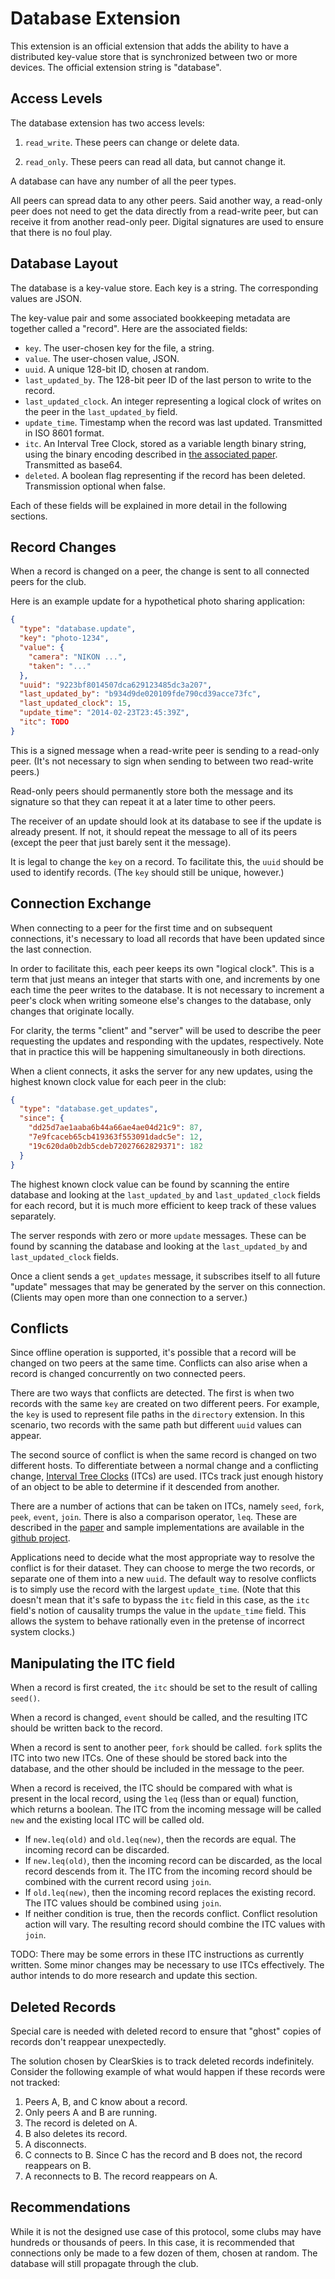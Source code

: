 Database Extension
==================

This extension is an official extension that adds the ability to have a
distributed key-value store that is synchronized between two or more devices.
The official extension string is "database".


Access Levels
-------------

The database extension has two access levels:

1. `read_write`.  These peers can change or delete data.

2. `read_only`.  These peers can read all data, but cannot change it.

A database can have any number of all the peer types.

All peers can spread data to any other peers.  Said another way, a read-only
peer does not need to get the data directly from a read-write peer, but can
receive it from another read-only peer.  Digital signatures are used to ensure
that there is no foul play.


Database Layout
---------------

The database is a key-value store.  Each key is a string.  The corresponding
values are JSON.

The key-value pair and some associated bookkeeping metadata are together called
a "record".  Here are the associated fields:

* `key`.  The user-chosen key for the file, a string.
* `value`.  The user-chosen value, JSON.
* `uuid`.  A unique 128-bit ID, chosen at random.
* `last_updated_by`.  The 128-bit peer ID of the last person to write to the
  record.
* `last_updated_clock`.  An integer representing a logical clock of writes on
  the peer in the `last_updated_by` field.
* `update_time`.  Timestamp when the record was last updated.  Transmitted in
  ISO 8601 format.
* `itc`.  An Interval Tree Clock, stored as a variable length binary string,
  using the binary encoding described in [the associated
  paper](http://gsd.di.uminho.pt/members/cbm/ps/itc2008.pdf).  Transmitted as
  base64.
* `deleted`.  A boolean flag representing if the record has been deleted.
  Transmission optional when false.

Each of these fields will be explained in more detail in the following sections.


Record Changes
--------------

When a record is changed on a peer, the change is sent to all connected peers
for the club.

Here is an example update for a hypothetical photo sharing application:

```json
{
  "type": "database.update",
  "key": "photo-1234",
  "value": {
    "camera": "NIKON ...",
    "taken": "..."
  },
  "uuid": "9223bf8014507dca629123485dc3a207",
  "last_updated_by": "b934d9de020109fde790cd39acce73fc",
  "last_updated_clock": 15,
  "update_time": "2014-02-23T23:45:39Z",
  "itc": TODO
}
```

This is a signed message when a read-write peer is sending to a read-only peer.
(It's not necessary to sign when sending to between two read-write peers.)

Read-only peers should permanently store both the message and its signature so
that they can repeat it at a later time to other peers.

The receiver of an update should look at its database to see if the update is
already present.  If not, it should repeat the message to all of its peers
(except the peer that just barely sent it the message).

It is legal to change the `key` on a record.  To facilitate this, the `uuid`
should be used to identify records.   (The `key` should still be unique,
however.)


Connection Exchange
-------------------

When connecting to a peer for the first time and on subsequent connections,
it's necessary to load all records that have been updated since the last
connection.

In order to facilitate this, each peer keeps its own "logical clock".  This is
a term that just means an integer that starts with one, and increments by one
each time the peer writes to the database.  It is not necessary to increment a
peer's clock when writing someone else's changes to the database, only changes
that originate locally.

For clarity, the terms "client" and "server" will be used to describe the peer
requesting the updates and responding with the updates, respectively.  Note
that in practice this will be happening simultaneously in both directions.

When a client connects, it asks the server for any new updates, using the
highest known clock value for each peer in the club:

```json
{
  "type": "database.get_updates",
  "since": {
    "dd25d7ae1aaba6b44a66ae4ae04d21c9": 87,
    "7e9fcaceb65cb419363f553091dadc5e": 12,
    "19c620da0b2db5cdeb72027662829371": 182
  }
}
```

The highest known clock value can be found by scanning the entire database and
looking at the `last_updated_by` and `last_updated_clock` fields for each
record, but it is much more efficient to keep track of these values separately.

The server responds with zero or more `update` messages.  These can be found by
scanning the database and looking at the `last_updated_by` and
`last_updated_clock` fields.

Once a client sends a `get_updates` message, it subscribes itself to all future
"update" messages that may be generated by the server on this connection.
(Clients may open more than one connection to a server.)


Conflicts
---------

Since offline operation is supported, it's possible that a record will be
changed on two peers at the same time.  Conflicts can also arise when a record
is changed concurrently on two connected peers.

There are two ways that conflicts are detected.  The first is when two records
with the same `key` are created on two different peers.  For example, the `key`
is used to represent file paths in the `directory` extension.  In this
scenario, two records with the same path but different `uuid` values can
appear.

The second source of conflict is when the same record is changed on two
different hosts.  To differentiate between a normal change and a conflicting
change,
[Interval Tree Clocks](https://github.com/ricardobcl/Interval-Tree-Clocks)
(ITCs) are used.  ITCs track just enough history of an object to be able to
determine if it descended from another.

There are a number of actions that can be taken on ITCs, namely `seed`,
`fork`, `peek`, `event`, `join`.  There is also a comparison operator, `leq`.
These are described in the
[paper](http://gsd.di.uminho.pt/members/cbm/ps/itc2008.pdf) and sample
implementations are available in the
[github project](https://github.com/ricardobcl/Interval-Tree-Clocks).

Applications need to decide what the most appropriate way to resolve the
conflict is for their dataset.  They can choose to merge the two records,
or separate one of them into a new `uuid`.  The default way to resolve
conflicts is to simply use the record with the largest `update_time`.  (Note
that this doesn't mean that it's safe to bypass the `itc` field in this case,
as the `itc` field's notion of causality trumps the value in the `update_time`
field.  This allows the system to behave rationally even in the pretense of
incorrect system clocks.)


Manipulating the ITC field
--------------------------

When a record is first created, the `itc` should be set to the result of
calling `seed()`.

When a record is changed, `event` should be called, and the resulting ITC
should be written back to the record.

When a record is sent to another peer, `fork` should be called.  `fork` splits
the ITC into two new ITCs.  One of these should be stored back into the
database, and the other should be included in the message to the peer.

When a record is received, the ITC should be compared with what is present in
the local record, using the `leq` (less than or equal) function, which returns
a boolean.  The ITC from the incoming message will be called `new` and the
existing local ITC will be called old.

* If `new.leq(old)` and `old.leq(new)`, then the records are equal.  The
  incoming record can be discarded.
* If `new.leq(old)`, then the incoming record can be discarded, as the local
  record descends from it.  The ITC from the incoming record should be combined
  with the current record using `join`.
* If `old.leq(new)`, then the incoming record replaces the existing record.  The
  ITC values should be combined using `join`.
* If neither condition is true, then the records conflict.  Conflict resolution
  action will vary.  The resulting record should combine the ITC values with
  `join`.

TODO: There may be some errors in these ITC instructions as currently written.
Some minor changes may be necessary to use ITCs effectively.  The author intends
to do more research and update this section.


Deleted Records
---------------

Special care is needed with deleted record to ensure that "ghost" copies of
records don't reappear unexpectedly.

The solution chosen by ClearSkies is to track deleted records indefinitely.
Consider the following example of what would happen if these records were not
tracked:

1. Peers A, B, and C know about a record.
2. Only peers A and B are running.
3. The record is deleted on A.
4. B also deletes its record.
5. A disconnects.
6. C connects to B.  Since C has the record and B does not, the record
   reappears on B.
7. A reconnects to B.  The record reappears on A.


Recommendations
---------------

While it is not the designed use case of this protocol, some clubs may have
hundreds or thousands of peers.  In this case, it is recommended that
connections only be made to a few dozen of them, chosen at random.  The
database will still propagate through the club.
